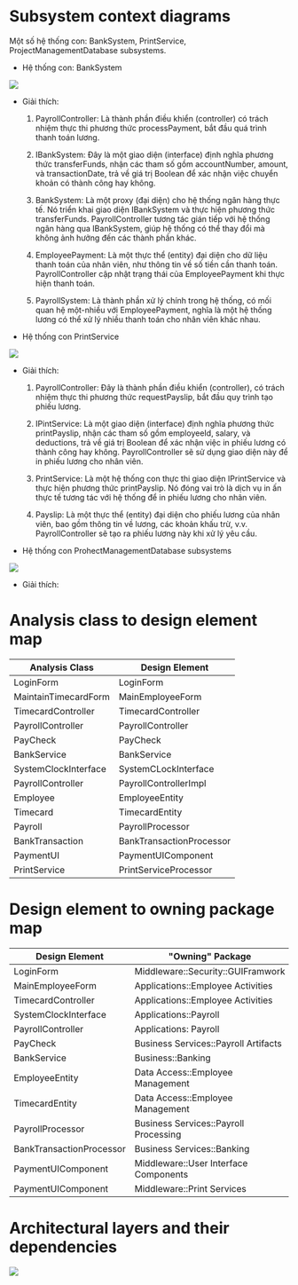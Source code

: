 # Subsystem context diagrams
Một số hệ thống con: BankSystem, PrintService, ProjectManagementDatabase subsystems.

  - Hệ thống con: BankSystem
    
![](https://www.planttext.com/api/plantuml/png/l59BJiCm4Dtx52El0FK3swYAgbAGs22adi1nfX3LiIFFM10XJiQ28t459arQsW9Rl1ZRC-_DUnhxy_rZJcmYfzefsbGUOY1KrXaYU31j3CvT1y_TZX5cCxk_vFch0bdJQHE3HIA1r-XPlQc1VxSmVhDgYR4MPkKPuzfOt161e_6qndYRV4bdnjgGFD-dki2OmOfZvHz7OEekcy4ofCBXg2SPorNmIyCe1Odd6In2S6Zyj_gHEAM2-hEOVMdp7Fx5mqtTkD0Y3gCH8n8hxlK5zNF2ut5-DBSCT28ahGwJ7UWOinskE29uhlX9_z7ur4xNl2d5k_G_hNNueSk13C7ms5X2qUvr1eI-qbkUlfnCBlHlSZks2CxHbzsl-m800F__0m00)
  - Giải thích:

    1. PayrollController: Là thành phần điều khiển (controller) có trách nhiệm thực thi phương thức processPayment, bắt đầu quá trình thanh toán lương.

    2. IBankSystem: Đây là một giao diện (interface) định nghĩa phương thức transferFunds, nhận các tham số gồm accountNumber, amount, và transactionDate, trả về giá trị Boolean để xác nhận việc chuyển khoản có         thành công hay không.

    3. BankSystem: Là một proxy (đại diện) cho hệ thống ngân hàng thực tế. Nó triển khai giao diện IBankSystem và thực hiện phương thức transferFunds. PayrollController tương tác gián tiếp với hệ thống ngân hàng        qua IBankSystem, giúp hệ thống có thể thay đổi mà không ảnh hưởng đến các thành phần khác.

    4. EmployeePayment: Là một thực thể (entity) đại diện cho dữ liệu thanh toán của nhân viên, như thông tin về số tiền cần thanh toán. PayrollController cập nhật trạng thái của EmployeePayment khi thực hiện           thanh toán.

    5. PayrollSystem: Là thành phần xử lý chính trong hệ thống, có mối quan hệ một-nhiều với EmployeePayment, nghĩa là một hệ thống lương có thể xử lý nhiều thanh toán cho nhân viên khác nhau.
  - Hệ thống con PrintService
    
![](https://www.planttext.com/api/plantuml/png/j59BJiCm4Dtx52El0FK3swYAAc3JNQMUm766Ok7OmJC6MOYJiU18N04dQQX8OLblHZFpFgCdVtryhebLuDXOGK_6GV24Gbj515kLWhVspZlkAWPOhVHFKvRm9Y2_vJBWSqJYZ2ThMl4k3WARRJ2ETnXUZCPCpWs61wMnB0Sgj1tWmBl0fhK-8Mxg0dQSD_iPaB8gf0BkVQmipg36Ecestj4ukopWrdkBoXsD9xuKAqh4s9pTTr3CbkZOSEepojlJ9EVpSX9F0J8IaXI_nnrmYkjpL9e9NWq_od_ansCoGGTKt6cFCtaZUuoyNYokvAa13GbX3LNwIt_AFrhjqUNRUhCrkhhxLzy0003__mC0)
  - Giải thích:

    1. PayrollController: Đây là thành phần điều khiển (controller), có trách nhiệm thực thi phương thức requestPayslip, bắt đầu quy trình tạo phiếu lương.

    2. IPintService: Là một giao diện (interface) định nghĩa phương thức printPayslip, nhận các tham số gồm employeeId, salary, và deductions, trả về giá trị Boolean để xác nhận việc in phiếu lương có thành công       hay không. PayrollController sẽ sử dụng giao diện này để in phiếu lương cho nhân viên.

    3. PrintService: Là một hệ thống con thực thi giao diện IPrintService và thực hiện phương thức printPayslip. Nó đóng vai trò là dịch vụ in ấn thực tế tương tác với hệ thống để in phiếu lương cho nhân viên.

    4. Payslip: Là một thực thể (entity) đại diện cho phiếu lương của nhân viên, bao gồm thông tin về lương, các khoản khấu trừ, v.v. PayrollController sẽ tạo ra phiếu lương này khi xử lý yêu cầu.
  - Hệ thống con ProhectManagementDatabase subsystems

![](https://www.planttext.com/api/plantuml/png/r5FBJiCm4BpdArOv0Q8jvwYAAYWIFI1Lui25ozPPqX37ZhoEK8NuCWvy4h-0RP8GzH5n9PSaipEUcTZv-lXSi4LZcqf6N1OAZ6QAX4HcMEFEQ2bljBB-JWRcSz6_f2cyHU2ksImdUrlLKk-8raQ_aB1BjDWEcpf3s-5tkZ4SlKUjmwg5xr5XJXMf8DmWaxCgb2NpZ89w9t160uCpQarNMG8FrXGgFqzWFm4S1ZWYl8JwXp24jfxyg4r93bpgPYF96LnhBGdLRulJ9Vv3R1UoXxfTF8Rrz2S_EpmRaqawjfy9n0qJnz48noynka8u4YWimsjXj_6957qBfq0XY8FlEDTDlLc86JwyK-mtZw-cquiuoDh7RkADc8jS_Karp6TTdTAf5gGo_mz-0m00__y30000)
  - Giải thích:

    
  
# Analysis class to design element map
|  Analysis Class | Design Element |  
|-----------------|----------------|
| LoginForm | LoginForm|
| MaintainTimecardForm | MainEmployeeForm |
| TimecardController | TimecardController |
| PayrollController | PayrollController |
| PayCheck | PayCheck |
| BankService | BankService |
| SystemClockInterface | SystemCLockInterface |
| PayrollController | PayrollControllerImpl |
| Employee | EmployeeEntity |
| Timecard | TimecardEntity |
| Payroll | PayrollProcessor |
| BankTransaction | BankTransactionProcessor |
| PaymentUI | PaymentUIComponent |
| PrintService | PrintServiceProcessor |

# Design element to owning package map
|  Design Element | "Owning" Package |  
|-----------------|----------------|
| LoginForm | Middleware::Security::GUIFramwork |
| MainEmployeeForm | Applications::Employee Activities |
| TimecardController | Applications::Employee Activities |
| SystemClockInterface | Applications::Payroll |
| PayrollController | Applications: Payroll |
| PayCheck | Business Services::Payroll Artifacts |
| BankService | Business::Banking |
| EmployeeEntity | Data Access::Employee Management |
| TimecardEntity | Data Access::Employee Management |
| PayrollProcessor | Business Services::Payroll Processing |
| BankTransactionProcessor | Business Services::Banking |
| PaymentUIComponent | Middleware::User Interface Components |
| PaymentUIComponent | Middleware::Print Services |

# Architectural layers and their dependencies

![](https://www.planttext.com/api/plantuml/png/T991JiCm44NtFiN86rQz04Ae9M9NfAhb0iOP9LOSsvfnMaM8ax7WI5o1kBHA6gVUUF7_pFT_yk_tpvgZejYrLd1Z791d528etQWAGMv2i4QhQBo3hUgH97mA68wsYXbsgYTlRU5TJ3VIH7itBMf5vQBusWRhUyG3qj5e55-Jp9UEZSF1T14N8tVazU3nT2iLDUhckZH_oqBSatmpPMdnf6YMjEbYZIvUwkTBjxwgZAjouT1pnBQmNZSfwG7sQCyxk3Q1uGFZ2T61JJnPP0nXjNhEQi8Zo8wHfSYvdWTc5KV_3FLr-vJKQCvYatiHH9fHev269xtlTWZaZwP4XZYyLufRXlUAM5yn-83qJr4AiKPNfZ_x1m00__y30000)
